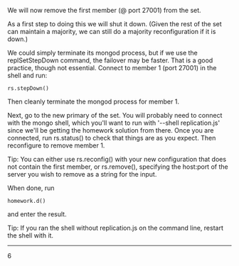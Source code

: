 We will now remove the first member (@ port 27001) from the set.

As a first step to doing this we will shut it down. (Given the rest of the set can maintain a majority, we can still do a majority reconfiguration if it is down.)

We could simply terminate its mongod process, but if we use the replSetStepDown command, the failover may be faster. That is a good practice, though not essential. Connect to member 1 (port 27001) in the shell and run:
```
rs.stepDown()
```
Then cleanly terminate the mongod process for member 1.

Next, go to the new primary of the set. You will probably need to connect with the mongo shell, which you'll want to run with '--shell replication.js' since we'll be getting the homework solution from there. Once you are connected, run rs.status() to check that things are as you expect. Then reconfigure to remove member 1.

Tip: You can either use rs.reconfig() with your new configuration that does not contain the first member, or rs.remove(), specifying the host:port of the server you wish to remove as a string for the input.

When done, run
```
homework.d()
```
and enter the result.

Tip: If you ran the shell without replication.js on the command line, restart the shell with it.

---

6
